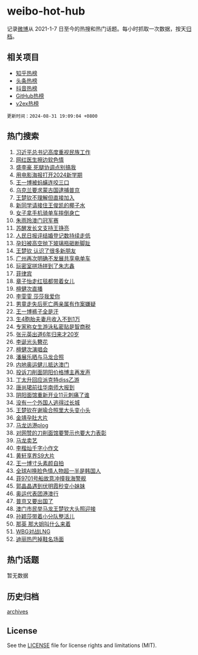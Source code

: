 # weibo-hot-hub

记录[微博](https://www.weibo.com)从 2021-1-7 日至今的热搜和热门话题。每小时抓取一次数据，按天[归档](archives)。

## 相关项目

- [知乎热榜](https://github.com/lonnyzhang423/zhihu-hot-hub)
- [头条热榜](https://github.com/lonnyzhang423/toutiao-hot-hub)
- [抖音热榜](https://github.com/lonnyzhang423/douyin-hot-hub)
- [GitHub热榜](https://github.com/lonnyzhang423/github-hot-hub)
- [v2ex热榜](https://github.com/lonnyzhang423/v2ex-hot-hub)


`更新时间：2024-08-31 19:09:04 +0800`

## 热门搜索

1. [习近平总书记高度重视民族工作](https://m.weibo.cn/search?containerid=100103type%3D1%26t%3D10%26q%3D%23%E4%B9%A0%E8%BF%91%E5%B9%B3%E6%80%BB%E4%B9%A6%E8%AE%B0%E9%AB%98%E5%BA%A6%E9%87%8D%E8%A7%86%E6%B0%91%E6%97%8F%E5%B7%A5%E4%BD%9C%23&stream_entry_id=51&isnewpage=1&extparam=seat%3D1%26cate%3D10103%26filter_type%3Drealtimehot%26stream_entry_id%3D51%26c_type%3D51%26q%3D%2523%25E4%25B9%25A0%25E8%25BF%2591%25E5%25B9%25B3%25E6%2580%25BB%25E4%25B9%25A6%25E8%25AE%25B0%25E9%25AB%2598%25E5%25BA%25A6%25E9%2587%258D%25E8%25A7%2586%25E6%25B0%2591%25E6%2597%258F%25E5%25B7%25A5%25E4%25BD%259C%2523%26pos%3D0%26dgr%3D0%26display_time%3D1725102542%26pre_seqid%3D17251025428170064509)
1. [网红医生擦边软色情](https://m.weibo.cn/search?containerid=100103type%3D1%26t%3D10%26q%3D%23%E7%BD%91%E7%BA%A2%E5%8C%BB%E7%94%9F%E6%93%A6%E8%BE%B9%E8%BD%AF%E8%89%B2%E6%83%85%23&stream_entry_id=31&isnewpage=1&extparam=seat%3D1%26lcate%3D5001%26filter_type%3Drealtimehot%26band_rank%3D1%26c_type%3D31%26q%3D%2523%25E7%25BD%2591%25E7%25BA%25A2%25E5%258C%25BB%25E7%2594%259F%25E6%2593%25A6%25E8%25BE%25B9%25E8%25BD%25AF%25E8%2589%25B2%25E6%2583%2585%2523%26cate%3D5001%26realpos%3D1%26stream_entry_id%3D31%26pos%3D0%26flag%3D2%26dgr%3D0%26display_time%3D1725102542%26pre_seqid%3D17251025428170064509)
1. [盛李豪 死腿协调点别搞我](https://m.weibo.cn/search?containerid=100103type%3D1%26t%3D10%26q%3D%E7%9B%9B%E6%9D%8E%E8%B1%AA+%E6%AD%BB%E8%85%BF%E5%8D%8F%E8%B0%83%E7%82%B9%E5%88%AB%E6%90%9E%E6%88%91&stream_entry_id=31&isnewpage=1&extparam=seat%3D1%26lcate%3D5001%26filter_type%3Drealtimehot%26band_rank%3D2%26c_type%3D31%26q%3D%25E7%259B%259B%25E6%259D%258E%25E8%25B1%25AA%2520%25E6%25AD%25BB%25E8%2585%25BF%25E5%258D%258F%25E8%25B0%2583%25E7%2582%25B9%25E5%2588%25AB%25E6%2590%259E%25E6%2588%2591%26cate%3D5001%26realpos%3D2%26stream_entry_id%3D31%26pos%3D1%26flag%3D1%26dgr%3D0%26display_time%3D1725102542%26pre_seqid%3D17251025428170064509)
1. [用电影海报打开2024新学期](https://m.weibo.cn/search?containerid=100103type%3D1%26t%3D10%26q%3D%23%E7%94%A8%E7%94%B5%E5%BD%B1%E6%B5%B7%E6%8A%A5%E6%89%93%E5%BC%802024%E6%96%B0%E5%AD%A6%E6%9C%9F%23&stream_entry_id=31&isnewpage=1&extparam=seat%3D1%26lcate%3D5001%26filter_type%3Drealtimehot%26band_rank%3D3%26c_type%3D31%26q%3D%2523%25E7%2594%25A8%25E7%2594%25B5%25E5%25BD%25B1%25E6%25B5%25B7%25E6%258A%25A5%25E6%2589%2593%25E5%25BC%25802024%25E6%2596%25B0%25E5%25AD%25A6%25E6%259C%259F%2523%26cate%3D5001%26realpos%3D3%26stream_entry_id%3D31%26pos%3D2%26flag%3D0%26dgr%3D0%26display_time%3D1725102542%26pre_seqid%3D17251025428170064509)
1. [王一博被蚂蟥连咬三口](https://m.weibo.cn/search?containerid=100103type%3D1%26t%3D10%26q%3D%23%E7%8E%8B%E4%B8%80%E5%8D%9A%E8%A2%AB%E8%9A%82%E8%9F%A5%E8%BF%9E%E5%92%AC%E4%B8%89%E5%8F%A3%23&stream_entry_id=31&isnewpage=1&extparam=seat%3D1%26lcate%3D5001%26filter_type%3Drealtimehot%26band_rank%3D4%26c_type%3D31%26q%3D%2523%25E7%258E%258B%25E4%25B8%2580%25E5%258D%259A%25E8%25A2%25AB%25E8%259A%2582%25E8%259F%25A5%25E8%25BF%259E%25E5%2592%25AC%25E4%25B8%2589%25E5%258F%25A3%2523%26cate%3D5001%26realpos%3D4%26stream_entry_id%3D31%26pos%3D3%26flag%3D1%26dgr%3D0%26display_time%3D1725102542%26pre_seqid%3D17251025428170064509)
1. [乌克兰要求蒙古国逮捕普京](https://m.weibo.cn/search?containerid=100103type%3D1%26t%3D10%26q%3D%23%E4%B9%8C%E5%85%8B%E5%85%B0%E8%A6%81%E6%B1%82%E8%92%99%E5%8F%A4%E5%9B%BD%E9%80%AE%E6%8D%95%E6%99%AE%E4%BA%AC%23&stream_entry_id=31&isnewpage=1&extparam=seat%3D1%26lcate%3D5001%26filter_type%3Drealtimehot%26band_rank%3D5%26c_type%3D31%26q%3D%2523%25E4%25B9%258C%25E5%2585%258B%25E5%2585%25B0%25E8%25A6%2581%25E6%25B1%2582%25E8%2592%2599%25E5%258F%25A4%25E5%259B%25BD%25E9%2580%25AE%25E6%258D%2595%25E6%2599%25AE%25E4%25BA%25AC%2523%26cate%3D5001%26realpos%3D5%26stream_entry_id%3D31%26pos%3D4%26flag%3D2%26dgr%3D0%26display_time%3D1725102542%26pre_seqid%3D17251025428170064509)
1. [王楚钦不理解但直接加入](https://m.weibo.cn/search?containerid=100103type%3D1%26t%3D10%26q%3D%23%E7%8E%8B%E6%A5%9A%E9%92%A6%E4%B8%8D%E7%90%86%E8%A7%A3%E4%BD%86%E7%9B%B4%E6%8E%A5%E5%8A%A0%E5%85%A5%23&stream_entry_id=31&isnewpage=1&extparam=seat%3D1%26lcate%3D5001%26filter_type%3Drealtimehot%26band_rank%3D6%26c_type%3D31%26q%3D%2523%25E7%258E%258B%25E6%25A5%259A%25E9%2592%25A6%25E4%25B8%258D%25E7%2590%2586%25E8%25A7%25A3%25E4%25BD%2586%25E7%259B%25B4%25E6%258E%25A5%25E5%258A%25A0%25E5%2585%25A5%2523%26cate%3D5001%26realpos%3D6%26stream_entry_id%3D31%26pos%3D5%26flag%3D0%26dgr%3D0%26display_time%3D1725102542%26pre_seqid%3D17251025428170064509)
1. [新同学请接住王俊凯的椰子水](https://m.weibo.cn/search?containerid=100103type%3D1%26t%3D10%26q%3D%23%E6%96%B0%E5%90%8C%E5%AD%A6%E8%AF%B7%E6%8E%A5%E4%BD%8F%E7%8E%8B%E4%BF%8A%E5%87%AF%E7%9A%84%E6%A4%B0%E5%AD%90%E6%B0%B4%23&stream_entry_id=31&isnewpage=1&extparam=seat%3D1%26topic_ad%3D1%26filter_type%3Drealtimehot%26band_rank%3D7%26c_type%3D31%26q%3D%2523%25E6%2596%25B0%25E5%2590%258C%25E5%25AD%25A6%25E8%25AF%25B7%25E6%258E%25A5%25E4%25BD%258F%25E7%258E%258B%25E4%25BF%258A%25E5%2587%25AF%25E7%259A%2584%25E6%25A4%25B0%25E5%25AD%2590%25E6%25B0%25B4%2523%26is_ad_pos%3D1%26cate%3D5001%26adid%3D252851%26stream_entry_id%3D31%26pos%3D6%26lcate%3D5001%26dgr%3D0%26display_time%3D1725102542%26pre_seqid%3D17251025428170064509)
1. [女子拿手机骑单车摔倒身亡](https://m.weibo.cn/search?containerid=100103type%3D1%26t%3D10%26q%3D%23%E5%A5%B3%E5%AD%90%E6%8B%BF%E6%89%8B%E6%9C%BA%E9%AA%91%E5%8D%95%E8%BD%A6%E6%91%94%E5%80%92%E8%BA%AB%E4%BA%A1%23&stream_entry_id=31&isnewpage=1&extparam=seat%3D1%26lcate%3D5001%26filter_type%3Drealtimehot%26band_rank%3D7%26c_type%3D31%26q%3D%2523%25E5%25A5%25B3%25E5%25AD%2590%25E6%258B%25BF%25E6%2589%258B%25E6%259C%25BA%25E9%25AA%2591%25E5%258D%2595%25E8%25BD%25A6%25E6%2591%2594%25E5%2580%2592%25E8%25BA%25AB%25E4%25BA%25A1%2523%26cate%3D5001%26realpos%3D7%26stream_entry_id%3D31%26pos%3D7%26flag%3D0%26dgr%3D0%26display_time%3D1725102542%26pre_seqid%3D17251025428170064509)
1. [朱雨玲澳门冠军赛](https://m.weibo.cn/search?containerid=100103type%3D1%26t%3D10%26q%3D%23%E6%9C%B1%E9%9B%A8%E7%8E%B2%E6%BE%B3%E9%97%A8%E5%86%A0%E5%86%9B%E8%B5%9B%23&stream_entry_id=31&isnewpage=1&extparam=seat%3D1%26lcate%3D5001%26filter_type%3Drealtimehot%26band_rank%3D8%26c_type%3D31%26q%3D%2523%25E6%259C%25B1%25E9%259B%25A8%25E7%258E%25B2%25E6%25BE%25B3%25E9%2597%25A8%25E5%2586%25A0%25E5%2586%259B%25E8%25B5%259B%2523%26cate%3D5001%26realpos%3D8%26stream_entry_id%3D31%26pos%3D8%26flag%3D1%26dgr%3D0%26display_time%3D1725102542%26pre_seqid%3D17251025428170064509)
1. [苏醒发长文支持王铮亮](https://m.weibo.cn/search?containerid=100103type%3D1%26t%3D10%26q%3D%23%E8%8B%8F%E9%86%92%E5%8F%91%E9%95%BF%E6%96%87%E6%94%AF%E6%8C%81%E7%8E%8B%E9%93%AE%E4%BA%AE%23&stream_entry_id=31&isnewpage=1&extparam=seat%3D1%26lcate%3D5001%26filter_type%3Drealtimehot%26band_rank%3D9%26c_type%3D31%26q%3D%2523%25E8%258B%258F%25E9%2586%2592%25E5%258F%2591%25E9%2595%25BF%25E6%2596%2587%25E6%2594%25AF%25E6%258C%2581%25E7%258E%258B%25E9%2593%25AE%25E4%25BA%25AE%2523%26cate%3D5001%26realpos%3D9%26stream_entry_id%3D31%26pos%3D9%26flag%3D1%26dgr%3D0%26display_time%3D1725102542%26pre_seqid%3D17251025428170064509)
1. [人民日报评结婚登记数持续走低](https://m.weibo.cn/search?containerid=100103type%3D1%26t%3D10%26q%3D%23%E4%BA%BA%E6%B0%91%E6%97%A5%E6%8A%A5%E8%AF%84%E7%BB%93%E5%A9%9A%E7%99%BB%E8%AE%B0%E6%95%B0%E6%8C%81%E7%BB%AD%E8%B5%B0%E4%BD%8E%23&stream_entry_id=31&isnewpage=1&extparam=seat%3D1%26lcate%3D5001%26filter_type%3Drealtimehot%26band_rank%3D10%26c_type%3D31%26q%3D%2523%25E4%25BA%25BA%25E6%25B0%2591%25E6%2597%25A5%25E6%258A%25A5%25E8%25AF%2584%25E7%25BB%2593%25E5%25A9%259A%25E7%2599%25BB%25E8%25AE%25B0%25E6%2595%25B0%25E6%258C%2581%25E7%25BB%25AD%25E8%25B5%25B0%25E4%25BD%258E%2523%26cate%3D5001%26realpos%3D10%26stream_entry_id%3D31%26pos%3D10%26flag%3D0%26dgr%3D0%26display_time%3D1725102542%26pre_seqid%3D17251025428170064509)
1. [孕妇被高空抛下玻璃瓶砸断脚趾](https://m.weibo.cn/search?containerid=100103type%3D1%26t%3D10%26q%3D%23%E5%AD%95%E5%A6%87%E8%A2%AB%E9%AB%98%E7%A9%BA%E6%8A%9B%E4%B8%8B%E7%8E%BB%E7%92%83%E7%93%B6%E7%A0%B8%E6%96%AD%E8%84%9A%E8%B6%BE%23&stream_entry_id=31&isnewpage=1&extparam=seat%3D1%26lcate%3D5001%26filter_type%3Drealtimehot%26band_rank%3D11%26c_type%3D31%26q%3D%2523%25E5%25AD%2595%25E5%25A6%2587%25E8%25A2%25AB%25E9%25AB%2598%25E7%25A9%25BA%25E6%258A%259B%25E4%25B8%258B%25E7%258E%25BB%25E7%2592%2583%25E7%2593%25B6%25E7%25A0%25B8%25E6%2596%25AD%25E8%2584%259A%25E8%25B6%25BE%2523%26cate%3D5001%26realpos%3D11%26stream_entry_id%3D31%26pos%3D11%26flag%3D2%26dgr%3D0%26display_time%3D1725102542%26pre_seqid%3D17251025428170064509)
1. [王楚钦 认识了很多新朋友](https://m.weibo.cn/search?containerid=100103type%3D1%26t%3D10%26q%3D%E7%8E%8B%E6%A5%9A%E9%92%A6+%E8%AE%A4%E8%AF%86%E4%BA%86%E5%BE%88%E5%A4%9A%E6%96%B0%E6%9C%8B%E5%8F%8B&stream_entry_id=31&isnewpage=1&extparam=seat%3D1%26lcate%3D5001%26filter_type%3Drealtimehot%26band_rank%3D12%26c_type%3D31%26q%3D%25E7%258E%258B%25E6%25A5%259A%25E9%2592%25A6%2520%25E8%25AE%25A4%25E8%25AF%2586%25E4%25BA%2586%25E5%25BE%2588%25E5%25A4%259A%25E6%2596%25B0%25E6%259C%258B%25E5%258F%258B%26cate%3D5001%26realpos%3D12%26stream_entry_id%3D31%26pos%3D12%26flag%3D2%26dgr%3D0%26display_time%3D1725102542%26pre_seqid%3D17251025428170064509)
1. [广州再次明确不发展共享电单车](https://m.weibo.cn/search?containerid=100103type%3D1%26t%3D10%26q%3D%23%E5%B9%BF%E5%B7%9E%E5%86%8D%E6%AC%A1%E6%98%8E%E7%A1%AE%E4%B8%8D%E5%8F%91%E5%B1%95%E5%85%B1%E4%BA%AB%E7%94%B5%E5%8D%95%E8%BD%A6%23&stream_entry_id=31&isnewpage=1&extparam=seat%3D1%26lcate%3D5001%26filter_type%3Drealtimehot%26band_rank%3D13%26c_type%3D31%26q%3D%2523%25E5%25B9%25BF%25E5%25B7%259E%25E5%2586%258D%25E6%25AC%25A1%25E6%2598%258E%25E7%25A1%25AE%25E4%25B8%258D%25E5%258F%2591%25E5%25B1%2595%25E5%2585%25B1%25E4%25BA%25AB%25E7%2594%25B5%25E5%258D%2595%25E8%25BD%25A6%2523%26cate%3D5001%26realpos%3D13%26stream_entry_id%3D31%26pos%3D13%26flag%3D0%26dgr%3D0%26display_time%3D1725102542%26pre_seqid%3D17251025428170064509)
1. [玩密室拼场拼到了朱志鑫](https://m.weibo.cn/search?containerid=100103type%3D1%26t%3D10%26q%3D%23%E7%8E%A9%E5%AF%86%E5%AE%A4%E6%8B%BC%E5%9C%BA%E6%8B%BC%E5%88%B0%E4%BA%86%E6%9C%B1%E5%BF%97%E9%91%AB%23&stream_entry_id=31&isnewpage=1&extparam=seat%3D1%26lcate%3D5001%26filter_type%3Drealtimehot%26band_rank%3D14%26c_type%3D31%26q%3D%2523%25E7%258E%25A9%25E5%25AF%2586%25E5%25AE%25A4%25E6%258B%25BC%25E5%259C%25BA%25E6%258B%25BC%25E5%2588%25B0%25E4%25BA%2586%25E6%259C%25B1%25E5%25BF%2597%25E9%2591%25AB%2523%26cate%3D5001%26realpos%3D14%26stream_entry_id%3D31%26pos%3D14%26flag%3D1%26dgr%3D0%26display_time%3D1725102542%26pre_seqid%3D17251025428170064509)
1. [菲律宾](https://m.weibo.cn/search?containerid=100103type%3D1%26t%3D10%26q%3D%E8%8F%B2%E5%BE%8B%E5%AE%BE&stream_entry_id=31&isnewpage=1&extparam=seat%3D1%26lcate%3D5001%26filter_type%3Drealtimehot%26band_rank%3D15%26c_type%3D31%26q%3D%25E8%258F%25B2%25E5%25BE%258B%25E5%25AE%25BE%26cate%3D5001%26realpos%3D15%26stream_entry_id%3D31%26pos%3D15%26flag%3D0%26dgr%3D0%26display_time%3D1725102542%26pre_seqid%3D17251025428170064509)
1. [章子怡走红毯都带着女儿](https://m.weibo.cn/search?containerid=100103type%3D1%26t%3D10%26q%3D%23%E7%AB%A0%E5%AD%90%E6%80%A1%E8%B5%B0%E7%BA%A2%E6%AF%AF%E9%83%BD%E5%B8%A6%E7%9D%80%E5%A5%B3%E5%84%BF%23&stream_entry_id=31&isnewpage=1&extparam=seat%3D1%26lcate%3D5001%26filter_type%3Drealtimehot%26band_rank%3D16%26c_type%3D31%26q%3D%2523%25E7%25AB%25A0%25E5%25AD%2590%25E6%2580%25A1%25E8%25B5%25B0%25E7%25BA%25A2%25E6%25AF%25AF%25E9%2583%25BD%25E5%25B8%25A6%25E7%259D%2580%25E5%25A5%25B3%25E5%2584%25BF%2523%26cate%3D5001%26realpos%3D16%26stream_entry_id%3D31%26pos%3D16%26flag%3D0%26dgr%3D0%26display_time%3D1725102542%26pre_seqid%3D17251025428170064509)
1. [檀健次直播](https://m.weibo.cn/search?containerid=100103type%3D1%26t%3D10%26q%3D%23%E6%AA%80%E5%81%A5%E6%AC%A1%E7%9B%B4%E6%92%AD%23&stream_entry_id=31&isnewpage=1&extparam=seat%3D1%26lcate%3D5001%26filter_type%3Drealtimehot%26band_rank%3D17%26c_type%3D31%26q%3D%2523%25E6%25AA%2580%25E5%2581%25A5%25E6%25AC%25A1%25E7%259B%25B4%25E6%2592%25AD%2523%26cate%3D5001%26realpos%3D17%26stream_entry_id%3D31%26pos%3D17%26flag%3D1%26dgr%3D0%26display_time%3D1725102542%26pre_seqid%3D17251025428170064509)
1. [李雯雯 莎莎我爱你](https://m.weibo.cn/search?containerid=100103type%3D1%26t%3D10%26q%3D%E6%9D%8E%E9%9B%AF%E9%9B%AF+%E8%8E%8E%E8%8E%8E%E6%88%91%E7%88%B1%E4%BD%A0&stream_entry_id=31&isnewpage=1&extparam=seat%3D1%26lcate%3D5001%26filter_type%3Drealtimehot%26band_rank%3D18%26c_type%3D31%26q%3D%25E6%259D%258E%25E9%259B%25AF%25E9%259B%25AF%2520%25E8%258E%258E%25E8%258E%258E%25E6%2588%2591%25E7%2588%25B1%25E4%25BD%25A0%26cate%3D5001%26realpos%3D18%26stream_entry_id%3D31%26pos%3D18%26flag%3D0%26dgr%3D0%26display_time%3D1725102542%26pre_seqid%3D17251025428170064509)
1. [男童走失后死亡两亲属有作案嫌疑](https://m.weibo.cn/search?containerid=100103type%3D1%26t%3D10%26q%3D%23%E7%94%B7%E7%AB%A5%E8%B5%B0%E5%A4%B1%E5%90%8E%E6%AD%BB%E4%BA%A1%E4%B8%A4%E4%BA%B2%E5%B1%9E%E6%9C%89%E4%BD%9C%E6%A1%88%E5%AB%8C%E7%96%91%23&stream_entry_id=31&isnewpage=1&extparam=seat%3D1%26lcate%3D5001%26filter_type%3Drealtimehot%26band_rank%3D19%26c_type%3D31%26q%3D%2523%25E7%2594%25B7%25E7%25AB%25A5%25E8%25B5%25B0%25E5%25A4%25B1%25E5%2590%258E%25E6%25AD%25BB%25E4%25BA%25A1%25E4%25B8%25A4%25E4%25BA%25B2%25E5%25B1%259E%25E6%259C%2589%25E4%25BD%259C%25E6%25A1%2588%25E5%25AB%258C%25E7%2596%2591%2523%26cate%3D5001%26realpos%3D19%26stream_entry_id%3D31%26pos%3D19%26flag%3D0%26dgr%3D0%26display_time%3D1725102542%26pre_seqid%3D17251025428170064509)
1. [王一博裤子全是汗](https://m.weibo.cn/search?containerid=100103type%3D1%26t%3D10%26q%3D%23%E7%8E%8B%E4%B8%80%E5%8D%9A%E8%A3%A4%E5%AD%90%E5%85%A8%E6%98%AF%E6%B1%97%23&stream_entry_id=31&isnewpage=1&extparam=seat%3D1%26lcate%3D5001%26filter_type%3Drealtimehot%26band_rank%3D20%26c_type%3D31%26q%3D%2523%25E7%258E%258B%25E4%25B8%2580%25E5%258D%259A%25E8%25A3%25A4%25E5%25AD%2590%25E5%2585%25A8%25E6%2598%25AF%25E6%25B1%2597%2523%26cate%3D5001%26realpos%3D20%26stream_entry_id%3D31%26pos%3D20%26flag%3D1%26dgr%3D0%26display_time%3D1725102542%26pre_seqid%3D17251025428170064509)
1. [生4胞胎夫妻月收入不到1万](https://m.weibo.cn/search?containerid=100103type%3D1%26t%3D10%26q%3D%23%E7%94%9F4%E8%83%9E%E8%83%8E%E5%A4%AB%E5%A6%BB%E6%9C%88%E6%94%B6%E5%85%A5%E4%B8%8D%E5%88%B01%E4%B8%87%23&stream_entry_id=31&isnewpage=1&extparam=seat%3D1%26lcate%3D5001%26filter_type%3Drealtimehot%26band_rank%3D21%26c_type%3D31%26q%3D%2523%25E7%2594%259F4%25E8%2583%259E%25E8%2583%258E%25E5%25A4%25AB%25E5%25A6%25BB%25E6%259C%2588%25E6%2594%25B6%25E5%2585%25A5%25E4%25B8%258D%25E5%2588%25B01%25E4%25B8%2587%2523%26cate%3D5001%26realpos%3D21%26stream_entry_id%3D31%26pos%3D21%26flag%3D1%26dgr%3D0%26display_time%3D1725102542%26pre_seqid%3D17251025428170064509)
1. [专家称女生游泳私密贴是智商税](https://m.weibo.cn/search?containerid=100103type%3D1%26t%3D10%26q%3D%23%E4%B8%93%E5%AE%B6%E7%A7%B0%E5%A5%B3%E7%94%9F%E6%B8%B8%E6%B3%B3%E7%A7%81%E5%AF%86%E8%B4%B4%E6%98%AF%E6%99%BA%E5%95%86%E7%A8%8E%23&stream_entry_id=31&isnewpage=1&extparam=seat%3D1%26lcate%3D5001%26filter_type%3Drealtimehot%26band_rank%3D22%26c_type%3D31%26q%3D%2523%25E4%25B8%2593%25E5%25AE%25B6%25E7%25A7%25B0%25E5%25A5%25B3%25E7%2594%259F%25E6%25B8%25B8%25E6%25B3%25B3%25E7%25A7%2581%25E5%25AF%2586%25E8%25B4%25B4%25E6%2598%25AF%25E6%2599%25BA%25E5%2595%2586%25E7%25A8%258E%2523%26cate%3D5001%26realpos%3D22%26stream_entry_id%3D31%26pos%3D22%26flag%3D1%26dgr%3D0%26display_time%3D1725102542%26pre_seqid%3D17251025428170064509)
1. [张元英出道6年归来才20岁](https://m.weibo.cn/search?containerid=100103type%3D1%26t%3D10%26q%3D%23%E5%BC%A0%E5%85%83%E8%8B%B1%E5%87%BA%E9%81%936%E5%B9%B4%E5%BD%92%E6%9D%A5%E6%89%8D20%E5%B2%81%23&stream_entry_id=31&isnewpage=1&extparam=seat%3D1%26lcate%3D5001%26filter_type%3Drealtimehot%26band_rank%3D23%26c_type%3D31%26q%3D%2523%25E5%25BC%25A0%25E5%2585%2583%25E8%258B%25B1%25E5%2587%25BA%25E9%2581%25936%25E5%25B9%25B4%25E5%25BD%2592%25E6%259D%25A5%25E6%2589%258D20%25E5%25B2%2581%2523%26cate%3D5001%26realpos%3D23%26stream_entry_id%3D31%26pos%3D23%26flag%3D0%26dgr%3D0%26display_time%3D1725102542%26pre_seqid%3D17251025428170064509)
1. [李诞光头簪花](https://m.weibo.cn/search?containerid=100103type%3D1%26t%3D10%26q%3D%23%E6%9D%8E%E8%AF%9E%E5%85%89%E5%A4%B4%E7%B0%AA%E8%8A%B1%23&stream_entry_id=31&isnewpage=1&extparam=seat%3D1%26lcate%3D5001%26filter_type%3Drealtimehot%26band_rank%3D24%26c_type%3D31%26q%3D%2523%25E6%259D%258E%25E8%25AF%259E%25E5%2585%2589%25E5%25A4%25B4%25E7%25B0%25AA%25E8%258A%25B1%2523%26cate%3D5001%26realpos%3D24%26stream_entry_id%3D31%26pos%3D24%26flag%3D1%26dgr%3D0%26display_time%3D1725102542%26pre_seqid%3D17251025428170064509)
1. [檀健次演唱会](https://m.weibo.cn/search?containerid=100103type%3D1%26t%3D10%26q%3D%E6%AA%80%E5%81%A5%E6%AC%A1%E6%BC%94%E5%94%B1%E4%BC%9A&stream_entry_id=31&isnewpage=1&extparam=seat%3D1%26lcate%3D5001%26filter_type%3Drealtimehot%26band_rank%3D25%26c_type%3D31%26q%3D%25E6%25AA%2580%25E5%2581%25A5%25E6%25AC%25A1%25E6%25BC%2594%25E5%2594%25B1%25E4%25BC%259A%26cate%3D5001%26realpos%3D25%26stream_entry_id%3D31%26pos%3D25%26flag%3D1%26dgr%3D0%26display_time%3D1725102542%26pre_seqid%3D17251025428170064509)
1. [潘展乐晒与马龙合照](https://m.weibo.cn/search?containerid=100103type%3D1%26t%3D10%26q%3D%23%E6%BD%98%E5%B1%95%E4%B9%90%E6%99%92%E4%B8%8E%E9%A9%AC%E9%BE%99%E5%90%88%E7%85%A7%23&stream_entry_id=31&isnewpage=1&extparam=seat%3D1%26lcate%3D5001%26filter_type%3Drealtimehot%26band_rank%3D26%26c_type%3D31%26q%3D%2523%25E6%25BD%2598%25E5%25B1%2595%25E4%25B9%2590%25E6%2599%2592%25E4%25B8%258E%25E9%25A9%25AC%25E9%25BE%2599%25E5%2590%2588%25E7%2585%25A7%2523%26cate%3D5001%26realpos%3D26%26stream_entry_id%3D31%26pos%3D26%26flag%3D1%26dgr%3D0%26display_time%3D1725102542%26pre_seqid%3D17251025428170064509)
1. [内地奥运健儿抵达澳门](https://m.weibo.cn/search?containerid=100103type%3D1%26t%3D10%26q%3D%23%E5%86%85%E5%9C%B0%E5%A5%A5%E8%BF%90%E5%81%A5%E5%84%BF%E6%8A%B5%E8%BE%BE%E6%BE%B3%E9%97%A8%23&stream_entry_id=31&isnewpage=1&extparam=seat%3D1%26lcate%3D5001%26filter_type%3Drealtimehot%26band_rank%3D27%26c_type%3D31%26q%3D%2523%25E5%2586%2585%25E5%259C%25B0%25E5%25A5%25A5%25E8%25BF%2590%25E5%2581%25A5%25E5%2584%25BF%25E6%258A%25B5%25E8%25BE%25BE%25E6%25BE%25B3%25E9%2597%25A8%2523%26cate%3D5001%26realpos%3D27%26stream_entry_id%3D31%26pos%3D27%26flag%3D1%26dgr%3D0%26display_time%3D1725102542%26pre_seqid%3D17251025428170064509)
1. [投诉刀削面阴阳价格博主再发声](https://m.weibo.cn/search?containerid=100103type%3D1%26t%3D10%26q%3D%23%E6%8A%95%E8%AF%89%E5%88%80%E5%89%8A%E9%9D%A2%E9%98%B4%E9%98%B3%E4%BB%B7%E6%A0%BC%E5%8D%9A%E4%B8%BB%E5%86%8D%E5%8F%91%E5%A3%B0%23&stream_entry_id=31&isnewpage=1&extparam=seat%3D1%26lcate%3D5001%26filter_type%3Drealtimehot%26band_rank%3D28%26c_type%3D31%26q%3D%2523%25E6%258A%2595%25E8%25AF%2589%25E5%2588%2580%25E5%2589%258A%25E9%259D%25A2%25E9%2598%25B4%25E9%2598%25B3%25E4%25BB%25B7%25E6%25A0%25BC%25E5%258D%259A%25E4%25B8%25BB%25E5%2586%258D%25E5%258F%2591%25E5%25A3%25B0%2523%26cate%3D5001%26realpos%3D28%26stream_entry_id%3D31%26pos%3D28%26flag%3D1%26dgr%3D0%26display_time%3D1725102542%26pre_seqid%3D17251025428170064509)
1. [丁太升回应派克特diss乙游](https://m.weibo.cn/search?containerid=100103type%3D1%26t%3D10%26q%3D%23%E4%B8%81%E5%A4%AA%E5%8D%87%E5%9B%9E%E5%BA%94%E6%B4%BE%E5%85%8B%E7%89%B9diss%E4%B9%99%E6%B8%B8%23&stream_entry_id=31&isnewpage=1&extparam=seat%3D1%26lcate%3D5001%26filter_type%3Drealtimehot%26band_rank%3D29%26c_type%3D31%26q%3D%2523%25E4%25B8%2581%25E5%25A4%25AA%25E5%258D%2587%25E5%259B%259E%25E5%25BA%2594%25E6%25B4%25BE%25E5%2585%258B%25E7%2589%25B9diss%25E4%25B9%2599%25E6%25B8%25B8%2523%26cate%3D5001%26realpos%3D29%26stream_entry_id%3D31%26pos%3D29%26flag%3D0%26dgr%3D0%26display_time%3D1725102542%26pre_seqid%3D17251025428170064509)
1. [唐尚珺前往华南师大报到](https://m.weibo.cn/search?containerid=100103type%3D1%26t%3D10%26q%3D%23%E5%94%90%E5%B0%9A%E7%8F%BA%E5%89%8D%E5%BE%80%E5%8D%8E%E5%8D%97%E5%B8%88%E5%A4%A7%E6%8A%A5%E5%88%B0%23&stream_entry_id=31&isnewpage=1&extparam=seat%3D1%26lcate%3D5001%26filter_type%3Drealtimehot%26band_rank%3D30%26c_type%3D31%26q%3D%2523%25E5%2594%2590%25E5%25B0%259A%25E7%258F%25BA%25E5%2589%258D%25E5%25BE%2580%25E5%258D%258E%25E5%258D%2597%25E5%25B8%2588%25E5%25A4%25A7%25E6%258A%25A5%25E5%2588%25B0%2523%26cate%3D5001%26realpos%3D30%26stream_entry_id%3D31%26pos%3D30%26flag%3D0%26dgr%3D0%26display_time%3D1725102542%26pre_seqid%3D17251025428170064509)
1. [阴阳面馆重新开业11元刺痛了谁](https://m.weibo.cn/search?containerid=100103type%3D1%26t%3D10%26q%3D%23%E9%98%B4%E9%98%B3%E9%9D%A2%E9%A6%86%E9%87%8D%E6%96%B0%E5%BC%80%E4%B8%9A11%E5%85%83%E5%88%BA%E7%97%9B%E4%BA%86%E8%B0%81%23&stream_entry_id=31&isnewpage=1&extparam=seat%3D1%26lcate%3D5001%26filter_type%3Drealtimehot%26band_rank%3D31%26c_type%3D31%26q%3D%2523%25E9%2598%25B4%25E9%2598%25B3%25E9%259D%25A2%25E9%25A6%2586%25E9%2587%258D%25E6%2596%25B0%25E5%25BC%2580%25E4%25B8%259A11%25E5%2585%2583%25E5%2588%25BA%25E7%2597%259B%25E4%25BA%2586%25E8%25B0%2581%2523%26cate%3D5001%26realpos%3D31%26stream_entry_id%3D31%26pos%3D31%26flag%3D1%26dgr%3D0%26display_time%3D1725102542%26pre_seqid%3D17251025428170064509)
1. [没有一个外国人逃得过长城](https://m.weibo.cn/search?containerid=100103type%3D1%26t%3D10%26q%3D%23%E6%B2%A1%E6%9C%89%E4%B8%80%E4%B8%AA%E5%A4%96%E5%9B%BD%E4%BA%BA%E9%80%83%E5%BE%97%E8%BF%87%E9%95%BF%E5%9F%8E%23&stream_entry_id=31&isnewpage=1&extparam=seat%3D1%26lcate%3D5001%26filter_type%3Drealtimehot%26band_rank%3D32%26c_type%3D31%26q%3D%2523%25E6%25B2%25A1%25E6%259C%2589%25E4%25B8%2580%25E4%25B8%25AA%25E5%25A4%2596%25E5%259B%25BD%25E4%25BA%25BA%25E9%2580%2583%25E5%25BE%2597%25E8%25BF%2587%25E9%2595%25BF%25E5%259F%258E%2523%26cate%3D5001%26adid%3D252942%26realpos%3D32%26stream_entry_id%3D31%26pos%3D32%26flag%3D0%26dgr%3D0%26display_time%3D1725102542%26pre_seqid%3D17251025428170064509)
1. [王楚钦在谢瑜合照里大头变小头](https://m.weibo.cn/search?containerid=100103type%3D1%26t%3D10%26q%3D%23%E7%8E%8B%E6%A5%9A%E9%92%A6%E5%9C%A8%E8%B0%A2%E7%91%9C%E5%90%88%E7%85%A7%E9%87%8C%E5%A4%A7%E5%A4%B4%E5%8F%98%E5%B0%8F%E5%A4%B4%23&stream_entry_id=31&isnewpage=1&extparam=seat%3D1%26lcate%3D5001%26filter_type%3Drealtimehot%26band_rank%3D33%26c_type%3D31%26q%3D%2523%25E7%258E%258B%25E6%25A5%259A%25E9%2592%25A6%25E5%259C%25A8%25E8%25B0%25A2%25E7%2591%259C%25E5%2590%2588%25E7%2585%25A7%25E9%2587%258C%25E5%25A4%25A7%25E5%25A4%25B4%25E5%258F%2598%25E5%25B0%258F%25E5%25A4%25B4%2523%26cate%3D5001%26realpos%3D33%26stream_entry_id%3D31%26pos%3D33%26flag%3D1%26dgr%3D0%26display_time%3D1725102542%26pre_seqid%3D17251025428170064509)
1. [金靖孕肚大片](https://m.weibo.cn/search?containerid=100103type%3D1%26t%3D10%26q%3D%23%E9%87%91%E9%9D%96%E5%AD%95%E8%82%9A%E5%A4%A7%E7%89%87%23&stream_entry_id=31&isnewpage=1&extparam=seat%3D1%26lcate%3D5001%26filter_type%3Drealtimehot%26band_rank%3D34%26c_type%3D31%26q%3D%2523%25E9%2587%2591%25E9%259D%2596%25E5%25AD%2595%25E8%2582%259A%25E5%25A4%25A7%25E7%2589%2587%2523%26cate%3D5001%26realpos%3D34%26stream_entry_id%3D31%26pos%3D34%26flag%3D0%26dgr%3D0%26display_time%3D1725102542%26pre_seqid%3D17251025428170064509)
1. [马龙访港plog](https://m.weibo.cn/search?containerid=100103type%3D1%26t%3D10%26q%3D%E9%A9%AC%E9%BE%99%E8%AE%BF%E6%B8%AFplog&stream_entry_id=31&isnewpage=1&extparam=seat%3D1%26lcate%3D5001%26filter_type%3Drealtimehot%26band_rank%3D35%26c_type%3D31%26q%3D%25E9%25A9%25AC%25E9%25BE%2599%25E8%25AE%25BF%25E6%25B8%25AFplog%26cate%3D5001%26realpos%3D35%26stream_entry_id%3D31%26pos%3D35%26flag%3D0%26dgr%3D0%26display_time%3D1725102542%26pre_seqid%3D17251025428170064509)
1. [对网赞的刀削面馆要警示也要大力表彰](https://m.weibo.cn/search?containerid=100103type%3D1%26t%3D10%26q%3D%23%E5%AF%B9%E7%BD%91%E8%B5%9E%E7%9A%84%E5%88%80%E5%89%8A%E9%9D%A2%E9%A6%86%E8%A6%81%E8%AD%A6%E7%A4%BA%E4%B9%9F%E8%A6%81%E5%A4%A7%E5%8A%9B%E8%A1%A8%E5%BD%B0%23&stream_entry_id=31&isnewpage=1&extparam=seat%3D1%26lcate%3D5001%26filter_type%3Drealtimehot%26band_rank%3D36%26c_type%3D31%26q%3D%2523%25E5%25AF%25B9%25E7%25BD%2591%25E8%25B5%259E%25E7%259A%2584%25E5%2588%2580%25E5%2589%258A%25E9%259D%25A2%25E9%25A6%2586%25E8%25A6%2581%25E8%25AD%25A6%25E7%25A4%25BA%25E4%25B9%259F%25E8%25A6%2581%25E5%25A4%25A7%25E5%258A%259B%25E8%25A1%25A8%25E5%25BD%25B0%2523%26cate%3D5001%26realpos%3D36%26stream_entry_id%3D31%26pos%3D36%26flag%3D1%26dgr%3D0%26display_time%3D1725102542%26pre_seqid%3D17251025428170064509)
1. [马龙卖艺](https://m.weibo.cn/search?containerid=100103type%3D1%26t%3D10%26q%3D%E9%A9%AC%E9%BE%99%E5%8D%96%E8%89%BA&stream_entry_id=31&isnewpage=1&extparam=seat%3D1%26lcate%3D5001%26filter_type%3Drealtimehot%26band_rank%3D37%26c_type%3D31%26q%3D%25E9%25A9%25AC%25E9%25BE%2599%25E5%258D%2596%25E8%2589%25BA%26cate%3D5001%26realpos%3D37%26stream_entry_id%3D31%26pos%3D37%26flag%3D0%26dgr%3D0%26display_time%3D1725102542%26pre_seqid%3D17251025428170064509)
1. [李楷灿千字小作文](https://m.weibo.cn/search?containerid=100103type%3D1%26t%3D10%26q%3D%E6%9D%8E%E6%A5%B7%E7%81%BF%E5%8D%83%E5%AD%97%E5%B0%8F%E4%BD%9C%E6%96%87&stream_entry_id=31&isnewpage=1&extparam=seat%3D1%26lcate%3D5001%26filter_type%3Drealtimehot%26band_rank%3D38%26c_type%3D31%26q%3D%25E6%259D%258E%25E6%25A5%25B7%25E7%2581%25BF%25E5%258D%2583%25E5%25AD%2597%25E5%25B0%258F%25E4%25BD%259C%25E6%2596%2587%26cate%3D5001%26realpos%3D38%26stream_entry_id%3D31%26pos%3D38%26flag%3D1%26dgr%3D0%26display_time%3D1725102542%26pre_seqid%3D17251025428170064509)
1. [黄轩享界S9大片](https://m.weibo.cn/search?containerid=100103type%3D1%26t%3D10%26q%3D%23%E9%BB%84%E8%BD%A9%E4%BA%AB%E7%95%8CS9%E5%A4%A7%E7%89%87%23&stream_entry_id=31&isnewpage=1&extparam=seat%3D1%26lcate%3D5001%26filter_type%3Drealtimehot%26band_rank%3D39%26c_type%3D31%26q%3D%2523%25E9%25BB%2584%25E8%25BD%25A9%25E4%25BA%25AB%25E7%2595%258CS9%25E5%25A4%25A7%25E7%2589%2587%2523%26cate%3D5001%26adid%3D252844%26realpos%3D39%26stream_entry_id%3D31%26pos%3D39%26flag%3D0%26dgr%3D0%26display_time%3D1725102542%26pre_seqid%3D17251025428170064509)
1. [王一博寸头素颜自拍](https://m.weibo.cn/search?containerid=100103type%3D1%26t%3D10%26q%3D%23%E7%8E%8B%E4%B8%80%E5%8D%9A%E5%AF%B8%E5%A4%B4%E7%B4%A0%E9%A2%9C%E8%87%AA%E6%8B%8D%23&stream_entry_id=31&isnewpage=1&extparam=seat%3D1%26lcate%3D5001%26filter_type%3Drealtimehot%26band_rank%3D40%26c_type%3D31%26q%3D%2523%25E7%258E%258B%25E4%25B8%2580%25E5%258D%259A%25E5%25AF%25B8%25E5%25A4%25B4%25E7%25B4%25A0%25E9%25A2%259C%25E8%2587%25AA%25E6%258B%258D%2523%26cate%3D5001%26realpos%3D40%26stream_entry_id%3D31%26pos%3D40%26flag%3D1%26dgr%3D0%26display_time%3D1725102542%26pre_seqid%3D17251025428170064509)
1. [全球AI换脸色情人物超一半是韩国人](https://m.weibo.cn/search?containerid=100103type%3D1%26t%3D10%26q%3D%23%E5%85%A8%E7%90%83AI%E6%8D%A2%E8%84%B8%E8%89%B2%E6%83%85%E4%BA%BA%E7%89%A9%E8%B6%85%E4%B8%80%E5%8D%8A%E6%98%AF%E9%9F%A9%E5%9B%BD%E4%BA%BA%23&stream_entry_id=31&isnewpage=1&extparam=seat%3D1%26lcate%3D5001%26filter_type%3Drealtimehot%26band_rank%3D41%26c_type%3D31%26q%3D%2523%25E5%2585%25A8%25E7%2590%2583AI%25E6%258D%25A2%25E8%2584%25B8%25E8%2589%25B2%25E6%2583%2585%25E4%25BA%25BA%25E7%2589%25A9%25E8%25B6%2585%25E4%25B8%2580%25E5%258D%258A%25E6%2598%25AF%25E9%259F%25A9%25E5%259B%25BD%25E4%25BA%25BA%2523%26cate%3D5001%26realpos%3D41%26stream_entry_id%3D31%26pos%3D41%26flag%3D0%26dgr%3D0%26display_time%3D1725102542%26pre_seqid%3D17251025428170064509)
1. [菲9701号船故意冲撞我海警舰](https://m.weibo.cn/search?containerid=100103type%3D1%26t%3D10%26q%3D%23%E8%8F%B29701%E5%8F%B7%E8%88%B9%E6%95%85%E6%84%8F%E5%86%B2%E6%92%9E%E6%88%91%E6%B5%B7%E8%AD%A6%E8%88%B0%23&stream_entry_id=31&isnewpage=1&extparam=seat%3D1%26lcate%3D5001%26filter_type%3Drealtimehot%26band_rank%3D42%26c_type%3D31%26q%3D%2523%25E8%258F%25B29701%25E5%258F%25B7%25E8%2588%25B9%25E6%2595%2585%25E6%2584%258F%25E5%2586%25B2%25E6%2592%259E%25E6%2588%2591%25E6%25B5%25B7%25E8%25AD%25A6%25E8%2588%25B0%2523%26cate%3D5001%26realpos%3D42%26stream_entry_id%3D31%26pos%3D42%26flag%3D0%26dgr%3D0%26display_time%3D1725102542%26pre_seqid%3D17251025428170064509)
1. [郭晶晶遇到伏明霞秒变小妹妹](https://m.weibo.cn/search?containerid=100103type%3D1%26t%3D10%26q%3D%23%E9%83%AD%E6%99%B6%E6%99%B6%E9%81%87%E5%88%B0%E4%BC%8F%E6%98%8E%E9%9C%9E%E7%A7%92%E5%8F%98%E5%B0%8F%E5%A6%B9%E5%A6%B9%23&stream_entry_id=31&isnewpage=1&extparam=seat%3D1%26lcate%3D5001%26filter_type%3Drealtimehot%26band_rank%3D43%26c_type%3D31%26q%3D%2523%25E9%2583%25AD%25E6%2599%25B6%25E6%2599%25B6%25E9%2581%2587%25E5%2588%25B0%25E4%25BC%258F%25E6%2598%258E%25E9%259C%259E%25E7%25A7%2592%25E5%258F%2598%25E5%25B0%258F%25E5%25A6%25B9%25E5%25A6%25B9%2523%26cate%3D5001%26realpos%3D43%26stream_entry_id%3D31%26pos%3D43%26flag%3D1%26dgr%3D0%26display_time%3D1725102542%26pre_seqid%3D17251025428170064509)
1. [奥运代表团港澳行](https://m.weibo.cn/search?containerid=100103type%3D1%26t%3D10%26q%3D%E5%A5%A5%E8%BF%90%E4%BB%A3%E8%A1%A8%E5%9B%A2%E6%B8%AF%E6%BE%B3%E8%A1%8C&stream_entry_id=31&isnewpage=1&extparam=seat%3D1%26lcate%3D5001%26filter_type%3Drealtimehot%26band_rank%3D44%26c_type%3D31%26q%3D%25E5%25A5%25A5%25E8%25BF%2590%25E4%25BB%25A3%25E8%25A1%25A8%25E5%259B%25A2%25E6%25B8%25AF%25E6%25BE%25B3%25E8%25A1%258C%26cate%3D5001%26realpos%3D44%26stream_entry_id%3D31%26pos%3D44%26flag%3D1%26dgr%3D0%26display_time%3D1725102542%26pre_seqid%3D17251025428170064509)
1. [普京又要出国了](https://m.weibo.cn/search?containerid=100103type%3D1%26t%3D10%26q%3D%23%E6%99%AE%E4%BA%AC%E5%8F%88%E8%A6%81%E5%87%BA%E5%9B%BD%E4%BA%86%23&stream_entry_id=31&isnewpage=1&extparam=seat%3D1%26lcate%3D5001%26filter_type%3Drealtimehot%26band_rank%3D45%26c_type%3D31%26q%3D%2523%25E6%2599%25AE%25E4%25BA%25AC%25E5%258F%2588%25E8%25A6%2581%25E5%2587%25BA%25E5%259B%25BD%25E4%25BA%2586%2523%26cate%3D5001%26realpos%3D45%26stream_entry_id%3D31%26pos%3D45%26flag%3D1%26dgr%3D0%26display_time%3D1725102542%26pre_seqid%3D17251025428170064509)
1. [澳门市民举马龙王楚钦大头照迎接](https://m.weibo.cn/search?containerid=100103type%3D1%26t%3D10%26q%3D%23%E6%BE%B3%E9%97%A8%E5%B8%82%E6%B0%91%E4%B8%BE%E9%A9%AC%E9%BE%99%E7%8E%8B%E6%A5%9A%E9%92%A6%E5%A4%A7%E5%A4%B4%E7%85%A7%E8%BF%8E%E6%8E%A5%23&stream_entry_id=31&isnewpage=1&extparam=seat%3D1%26lcate%3D5001%26filter_type%3Drealtimehot%26band_rank%3D46%26c_type%3D31%26q%3D%2523%25E6%25BE%25B3%25E9%2597%25A8%25E5%25B8%2582%25E6%25B0%2591%25E4%25B8%25BE%25E9%25A9%25AC%25E9%25BE%2599%25E7%258E%258B%25E6%25A5%259A%25E9%2592%25A6%25E5%25A4%25A7%25E5%25A4%25B4%25E7%2585%25A7%25E8%25BF%258E%25E6%258E%25A5%2523%26cate%3D5001%26realpos%3D46%26stream_entry_id%3D31%26pos%3D46%26flag%3D1%26dgr%3D0%26display_time%3D1725102542%26pre_seqid%3D17251025428170064509)
1. [孙颖莎带着小分队整活儿](https://m.weibo.cn/search?containerid=100103type%3D1%26t%3D10%26q%3D%23%E5%AD%99%E9%A2%96%E8%8E%8E%E5%B8%A6%E7%9D%80%E5%B0%8F%E5%88%86%E9%98%9F%E6%95%B4%E6%B4%BB%E5%84%BF%23&stream_entry_id=31&isnewpage=1&extparam=seat%3D1%26lcate%3D5001%26filter_type%3Drealtimehot%26band_rank%3D47%26c_type%3D31%26q%3D%2523%25E5%25AD%2599%25E9%25A2%2596%25E8%258E%258E%25E5%25B8%25A6%25E7%259D%2580%25E5%25B0%258F%25E5%2588%2586%25E9%2598%259F%25E6%2595%25B4%25E6%25B4%25BB%25E5%2584%25BF%2523%26cate%3D5001%26realpos%3D47%26stream_entry_id%3D31%26pos%3D47%26flag%3D0%26dgr%3D0%26display_time%3D1725102542%26pre_seqid%3D17251025428170064509)
1. [那英 那大姐叫什么来着](https://m.weibo.cn/search?containerid=100103type%3D1%26t%3D10%26q%3D%E9%82%A3%E8%8B%B1+%E9%82%A3%E5%A4%A7%E5%A7%90%E5%8F%AB%E4%BB%80%E4%B9%88%E6%9D%A5%E7%9D%80&stream_entry_id=31&isnewpage=1&extparam=seat%3D1%26lcate%3D5001%26filter_type%3Drealtimehot%26band_rank%3D48%26c_type%3D31%26q%3D%25E9%2582%25A3%25E8%258B%25B1%2520%25E9%2582%25A3%25E5%25A4%25A7%25E5%25A7%2590%25E5%258F%25AB%25E4%25BB%2580%25E4%25B9%2588%25E6%259D%25A5%25E7%259D%2580%26cate%3D5001%26realpos%3D48%26stream_entry_id%3D31%26pos%3D48%26flag%3D0%26dgr%3D0%26display_time%3D1725102542%26pre_seqid%3D17251025428170064509)
1. [WBG对战LNG](https://m.weibo.cn/search?containerid=100103type%3D1%26t%3D10%26q%3D%23WBG%E5%AF%B9%E6%88%98LNG%23&stream_entry_id=31&isnewpage=1&extparam=seat%3D1%26lcate%3D5001%26filter_type%3Drealtimehot%26band_rank%3D49%26c_type%3D31%26q%3D%2523WBG%25E5%25AF%25B9%25E6%2588%2598LNG%2523%26cate%3D5001%26realpos%3D49%26stream_entry_id%3D31%26pos%3D49%26flag%3D0%26dgr%3D0%26display_time%3D1725102542%26pre_seqid%3D17251025428170064509)
1. [迪丽热巴掉鞋名场面](https://m.weibo.cn/search?containerid=100103type%3D1%26t%3D10%26q%3D%23%E8%BF%AA%E4%B8%BD%E7%83%AD%E5%B7%B4%E6%8E%89%E9%9E%8B%E5%90%8D%E5%9C%BA%E9%9D%A2%23&stream_entry_id=31&isnewpage=1&extparam=seat%3D1%26lcate%3D5001%26filter_type%3Drealtimehot%26band_rank%3D50%26c_type%3D31%26q%3D%2523%25E8%25BF%25AA%25E4%25B8%25BD%25E7%2583%25AD%25E5%25B7%25B4%25E6%258E%2589%25E9%259E%258B%25E5%2590%258D%25E5%259C%25BA%25E9%259D%25A2%2523%26cate%3D5001%26realpos%3D50%26stream_entry_id%3D31%26pos%3D50%26flag%3D0%26dgr%3D0%26display_time%3D1725102542%26pre_seqid%3D17251025428170064509)

## 热门话题

暂无数据

## 历史归档

[archives](archives)

## License

See the [LICENSE](LICENSE) file for license rights and limitations (MIT).
